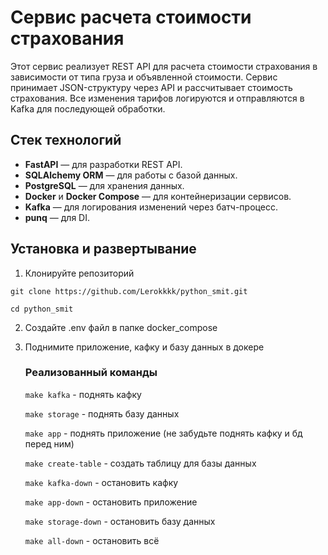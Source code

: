 # Сервис расчета стоимости страхования

Этот сервис реализует REST API для расчета стоимости страхования в зависимости от типа груза и объявленной стоимости.
Сервис принимает JSON-структуру через API и рассчитывает стоимость страхования.
Все изменения тарифов логируются и отправляются в Kafka для последующей обработки.

## Стек технологий

- **FastAPI** — для разработки REST API.
- **SQLAlchemy ORM** — для работы с базой данных.
- **PostgreSQL** — для хранения данных.
- **Docker** и **Docker Compose** — для контейнеризации сервисов.
- **Kafka** — для логирования изменений через батч-процесс.
- **punq** — для DI.

## Установка и развертывание

1. Клонируйте репозиторий

```git clone https://github.com/Lerokkkk/python_smit.git```

```cd python_smit```

2. Создайте .env файл в папке docker_compose

3. Поднимите приложение, кафку и базу данных в докере
   ### Реализованный команды
   ```make kafka``` - поднять кафку

   ```make storage``` - поднять базу данных

   ```make app``` - поднять приложение (не забудьте поднять кафку и бд перед ним)

   ```make create-table``` - создать таблицу для базы данных

   ```make kafka-down``` - остановить кафку

   ```make app-down``` - остановить приложение

   ```make storage-down``` - остановить базу данных

   ```make all-down``` - остановить всё


